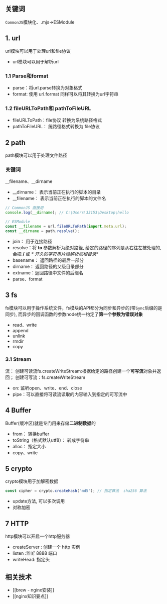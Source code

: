 ## 关键词

`CommonJS`模块化、.mjs->ESModule

## 1. url

url模块可以用于处理url和file协议

- url模块可以用于解析url

### 1.1 Parse和format

- parse：将url.parse转换为对象格式
- format: 使用 url.format 同样可以将其转换为url字符串

### 1.2 fileURLToPath和 pathToFileURL

- fileURLToPath：file协议 转换为系统路径格式
- pathToFileURL： 统路径格式转换为 file协议

## 2 path

path模块可以用于处理文件路径
### 关键词
__filename、__dirname

- __dirname： 表示当前正在执行的脚本的目录
- __filename： 表示当前正在执行的脚本的文件名

```js
// CommonJS 直接用
console.log(__dirname); // C:\Users\33153\Desktop\hello

// ESModule
const __filename = url.fileURLToPath(import.meta.url);
const __dirname = path.resolve();
```

- join： 用于连接路径
- resolve：将 **to** 参数解析为绝对路径, 给定的路径的序列是从右往左被处理的,会把 **/** 或 **\** 开头的字符串片段解析成**根目录**
- basename： 返回路径的最后一部分
- dirname：	返回路径的父级目录部分
- extname：返回路径中文件的后缀名
- parse、format

## 3 fs

fs模块可以用于操作系统文件，fs模块的API都分为同步和异步的(带`Sync`后缀的是同步), 而异步的回调函数的参数node统一约定了**第一个参数为错误对象**

 - read、write
 - append
 - unlink
 - rmdir
 - copy

### 3.1 Stream

流： 创建可读流fs.createWriteStream:根据给定的路径创建一个**可写流**对象并返回；
创建可写流：fs.createWriteStream
- on: 监听open、write、end、close
- pipe：可以直接将可读流读取的内容输入到指定的可写流中

## 4 Buffer

Buffer(缓冲区)就是专门用来存储**二进制数据**的

- from： 转换buffer
- toString（格式默认utf8）： 转成字符串
- alloc： 指定大小
- copy、write

## 5 crypto

crypto模块用于加解密数据

```js
const cipher = crypto.createHash("md5"); // 指定算法  sha256 算法
```
- update方法, 可以多次调用
- 对称加密

## 7 HTTP

http模块可以开启一个http服务器

- createServer : 创建一个 http 实例
- listen :监听 8888 端口
- writeHead: 指定头


## 相关技术

- [[brew - nginx安装]]
- [[nginx知识要点]]
